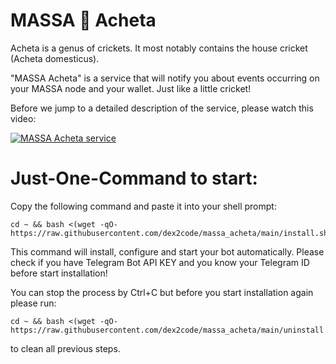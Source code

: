 # MASSA 🦗 Acheta


Acheta is a genus of crickets. It most notably contains the house cricket (Acheta domesticus).


"MASSA Acheta" is a service that will notify you about events occurring on your MASSA node and your wallet.
Just like a little cricket!

Before we jump to a detailed description of the service, please watch this video:

[![MASSA Acheta service](https://img.youtube.com/vi/gdvuhe2iRyY/0.jpg)](https://www.youtube.com/watch?v=gdvuhe2iRyY)


# Just-One-Command to start:

Copy the following command and paste it into your shell prompt:
```
cd ~ && bash <(wget -qO- https://raw.githubusercontent.com/dex2code/massa_acheta/main/install.sh)
```

This command will install, configure and start your bot automatically.
Please check if you have Telegram Bot API KEY and you know your Telegram ID before start installation!

You can stop the process by Ctrl+C but before you start installation again please run:
```
cd ~ && bash <(wget -qO- https://raw.githubusercontent.com/dex2code/massa_acheta/main/uninstall.sh)
```
to clean all previous steps.